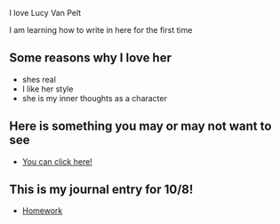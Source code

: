 I love Lucy Van Pelt

I am learning how to write in here for the first time

## Some reasons why I love her

* shes real
* I like her style
* she is my inner thoughts as a character

## Here is something you may or may not want to see

- [You can click here!](MyIntrests.md)

## This is my journal entry for 10/8!

- [Homework](entries/homeworkfor08.md)
